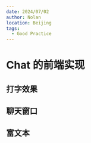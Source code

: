 ```yaml
---
date: 2024/07/02
author: Nolan
location: Beijing
tags:
  - Good Practice
---
```

# Chat 的前端实现



## 打字效果

## 聊天窗口

## 富文本
